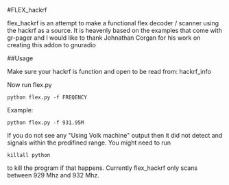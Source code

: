 #FLEX_hackrf

flex_hackrf is an attempt to make a functional flex decoder / scanner using the hackrf as a source.  It is heavenly based on the examples that come with gr-pager and I would like to thank Johnathan Corgan for his work on creating this addon to gnuradio


##Usage

Make sure your hackrf is function and open to be read from:
	hackrf_info


Now run flex.py

	python flex.py -f FREQENCY

	
Example:

	python flex.py -f 931.95M

If you do not see any "Using Volk machine" output then it did not detect and signals within the predifined range.  You might need to run

	killall python

to kill the program if that happens.  Currently flex_hackrf only scans between 929 Mhz and 932 Mhz.